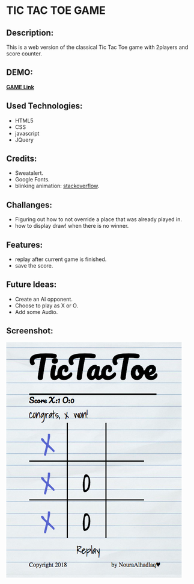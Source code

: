 # **TIC TAC TOE GAME**

## **Description:**

This is a web version of the classical Tic Tac Toe game with 2players and score counter.

## **DEMO:**

[**GAME Link**](https://nouraalhadlaq.github.io/tic-tac-toe-project/land.html)

## **Used Technologies:**

- HTML5
- CSS
- javascript
- JQuery

## **Credits:**

- Sweatalert.
- Google Fonts.
- blinking animation: [stackoverflow](https://stackoverflow.com/questions/43720936/how-to-create-blinking-text-with-css-only).

## **Challanges:**

- Figuring out how to not override a place that was already played in.
- how to display draw! when there is no winner.

## **Features:**

- replay after current game is finished.
- save the score.

## **Future Ideas:**

- Create an AI opponent.
- Choose to play as X or O.
- Add some Audio.

## **Screenshot:**

![game screenshot](images/screenshot.png)
